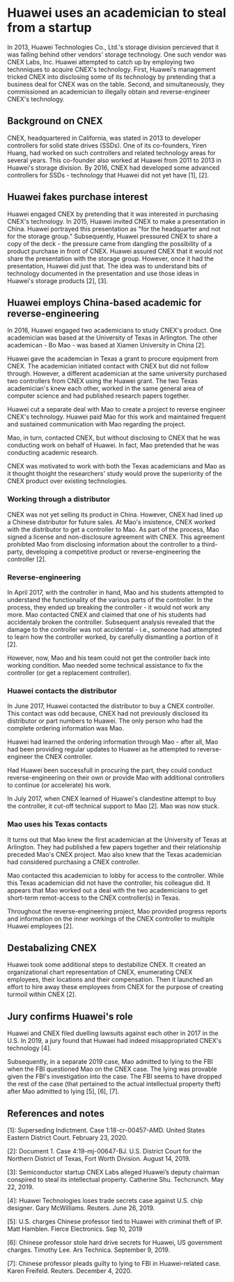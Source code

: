 # Huawei uses an academician to steal from a startup
In 2013, Huawei Technologies Co., Ltd.'s storage division percieved that it was falling behind other vendors' storage technology.
One such vendor was CNEX Labs, Inc.
Huawei attempted to catch up by employing two technniques to acquire CNEX's technology.
First, Huawei's management tricked CNEX into disclosing some of its technology by pretending that a business deal for CNEX was on the table.
Second, and simultaneously, they commissioned an academician to illegally obtain and reverse-engineer CNEX's technology.

## Background on CNEX
CNEX, headquartered in California, was stated in 2013 to developer controllers for solid state drives (SSDs).
One of its co-founders, Yiren Huang, had worked on such controllers and related technology areas for several years.
This co-founder also worked at Huawei from 2011 to 2013 in Huawei's storage division.
By 2016, CNEX had developed some advanced controllers for SSDs - technology that Huawei did not yet have \[1\], \[2\].

## Huawei fakes purchase interest
Huawei engaged CNEX by pretending that it was interested in purchasing CNEX's technology.
In 2015, Huawei invited CNEX to make a presentation in China.
Huawei portrayed this presentation as "for the headquarter and not for the storage group."
Subsequently, Huawei pressured CNEX to share a copy of the deck - the pressure came from dangling the possibility of a product purchase in front of CNEX.
Huawei assured CNEX that it would not share the presentation with the storage group.
However, once it had the presentation, Huawei did just that.
The idea was to understand bits of technology documented in the presentation and use those ideas in Huawei's storage products \[2\], \[3\].

## Huawei employs China-based academic for reverse-engineering
In 2016, Huawei engaged two academicians to study CNEX's product.
One academician was based at the University of Texas in Arlington.
The other academican - Bo Mao - was based at Xiamen University in China \[2\].

Huawei gave the academcian in Texas a grant to procure equipment from CNEX.
The academician initiated contact with CNEX but did not follow through.
However, a different academician at the same university purchased two controllers from CNEX using the Huawei grant. The two Texas academician's knew each other, worked in the same general area of computer science and had published research papers together.

Huawei cut a separate deal with Mao to create a project to reverse engineer CNEX's technology.
Huawei paid Mao for this work and maintained frequent and sustained communication with Mao regarding the project.

Mao, in turn, contacted CNEX, but without disclosing to CNEX that he was conducting work on behalf of Huawei.
In fact, Mao pretended that he was conducting academic research.

CNEX was motivated to work with both the Texas academicians and Mao as it thought thoight the researchers' study would prove the superiority of the CNEX product over existing technologies.

### Working through a distributor
CNEX was not yet selling its product in China.
However, CNEX had lined up a Chinese distributor for future sales.
At Mao's insistence, CNEX worked with the distributor to get a controller to Mao.
As part of the process, Mao signed a license and non-disclosure agreement with CNEX.
This agreement prohibted Mao from disclosing information about the controller to a third-party, developing a competitive product or reverse-engineering the controller \[2\].

### Reverse-engineering
In April 2017, with the controller in hand, Mao and his students attempted to understand the functionality of the various parts of the controller.
In the process, they ended up breaking the controller - it would not work any more.
Mao contacted CNEX and claimed that one of his students had accidentaly broken the controller.
Subsequent analysis revealed that the damage to the controller was not accidental - i.e., someone had attempted to learn how the controller worked, by carefully dismantling a portion of it \[2\].

However, now, Mao and his team could not get the controller back into working condition.
Mao needed some technical assistance to fix the controller (or get a replacement controller).

### Huawei contacts the distributor
In June 2017, Huawei contacted the distributor to buy a CNEX controller.
This contact was odd because, CNEX had not previously disclosed its distributor or part numbers to Huawei.
The only person who had the complete ordering information was Mao.

Huawei had learned the ordering information through Mao - after all, Mao had been providing regular updates to Huawei as he attempted to reverse-engineer the CNEX controller.

Had Huawei been successfull in procuring the part, they could conduct reverse-engineering on their own or provide Mao with additional controllers to continue (or accelerate) his work.

In July 2017, when CNEX learned of Huawei's clandestine attempt to buy the controller, it cut-off technical support to Mao \[2\].
Mao was now stuck.

### Mao uses his Texas contacts
It turns out that Mao knew the first academician at the University of Texas at Arlington.
They had published a few papers together and their relationship preceded Mao's CNEX project.
Mao also knew that the Texas academician had considered purchasing a CNEX controller.

Mao contacted this academician to lobby for access to the controller.
While this Texas academician did not have the controller, his colleague did.
It appears that Mao worked out a deal with the two academicians to get short-term remot-access to the CNEX controller(s) in Texas.

Throughout the reverse-engineering project, Mao provided progress reports and information on the inner workings of the CNEX controller to multiple Huawei employees \[2\].

## Destabalizing CNEX
Huawei took some additional steps to destabilize CNEX.
It created an organizational chart representation of CNEX, enumerating CNEX employees, their locations and their compensation.
Then it launched an effort to hire away these employees from CNEX for the purpose of creating turmoil within CNEX \[2\].

## Jury confirms Huawei's role
Huawei and CNEX filed duelling lawsuits against each other in 2017 in the U.S.
In 2019, a jury found that Huwaei had indeed misappropriated CNEX's technology \[4\].

Subsequently, in a separate 2019 case, Mao admitted to lying to the FBI when the FBI questioned Mao on the CNEX case.
The lying was provable given the FBI's investigation into the case.
The FBI seems to have dropped the rest of the case (that pertained to the actual intellectual property theft) after Mao admitted to lying \[5\], \[6\], \[7\].


## References and notes
\[1\]: Superseding Indictment. Case 1:18-cr-00457-AMD. United States Eastern District Court. February 23, 2020.

\[2\]: Document 1. Case 4:19-mj-00647-BJ. U.S. District Court for the Northern District of Texas, Fort Worth Division. August 14, 2019.

\[3\]: Semiconductor startup CNEX Labs alleged Huawei’s deputy chairman conspired to steal its intellectual property. Catherine Shu. Techcrunch. May 22, 2019.

\[4\]: Huawei Technologies loses trade secrets case against U.S. chip designer. Gary McWilliams. Reuters. June 26, 2019.

\[5\]: U.S. charges Chinese professor tied to Huawei with criminal theft of IP. Matt Hamblen. Fierce Electronics. Sep 10, 2019

\[6\]: Chinese professor stole hard drive secrets for Huawei, US government charges. Timothy Lee. Ars Technica. September 9, 2019.

\[7\]: Chinese professor pleads guilty to lying to FBI in Huawei-related case. Karen Freifeld. Reuters. December 4, 2020.